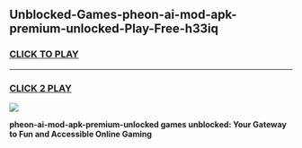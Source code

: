 
## Unblocked-Games-pheon-ai-mod-apk-premium-unlocked-Play-Free-h33iq
<h3>
<a href="https://premium76.site?title=pheon-ai-mod-apk-premium-unlocked&ref=10A">CLICK TO PLAY</a></h3>
<hr>

<h3>
<a href="https://premium76.site?title=pheon-ai-mod-apk-premium-unlocked&ref=10A">CLICK 2 PLAY</a>
  
</h3>

<a href="https://premium76.site?title=pheon-ai-mod-apk-premium-unlocked&ref=10A"><img src="https://clearcache.store/games.png"></a>


**pheon-ai-mod-apk-premium-unlocked games unblocked: Your Gateway to Fun and Accessible Online Gaming**
